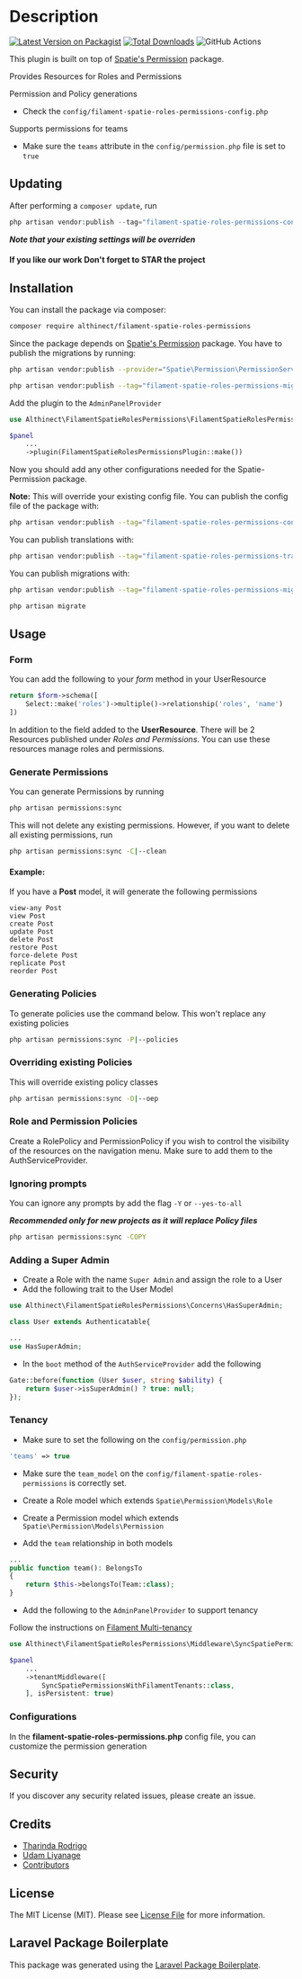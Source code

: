 # Description

[![Latest Version on Packagist](https://img.shields.io/packagist/v/althinect/filament-spatie-roles-permissions.svg?style=flat-square)](https://packagist.org/packages/althinect/filament-spatie-roles-permissions)
[![Total Downloads](https://img.shields.io/packagist/dt/althinect/filament-spatie-roles-permissions.svg?style=flat-square)](https://packagist.org/packages/althinect/filament-spatie-roles-permissions)
![GitHub Actions](https://github.com/althinect/filament-spatie-roles-permissions/actions/workflows/main.yml/badge.svg)

This plugin is built on top of [Spatie's Permission](https://spatie.be/docs/laravel-permission/v6/introduction) package.

Provides Resources for Roles and Permissions

Permission and Policy generations

- Check the `config/filament-spatie-roles-permissions-config.php`

Supports permissions for teams

- Make sure the `teams` attribute in the `config/permission.php` file is set to `true`

## Updating

After performing a `composer update`, run

```php
php artisan vendor:publish --tag="filament-spatie-roles-permissions-config" --force
```

**_Note that your existing settings will be overriden_**

#### If you like our work Don't forget to STAR the project

## Installation

You can install the package via composer:

```bash
composer require althinect/filament-spatie-roles-permissions
```

Since the package depends on [Spatie's Permission](https://spatie.be/docs/laravel-permission/v5/introduction) package. You have to publish the migrations by running:

```bash
php artisan vendor:publish --provider="Spatie\Permission\PermissionServiceProvider"

php artisan vendor:publish --tag="filament-spatie-roles-permissions-migrations"
```

Add the plugin to the `AdminPanelProvider`

```php
use Althinect\FilamentSpatieRolesPermissions\FilamentSpatieRolesPermissionsPlugin;

$panel
    ...
    ->plugin(FilamentSpatieRolesPermissionsPlugin::make())

```

Now you should add any other configurations needed for the Spatie-Permission package.

**Note:** This will override your existing config file.
You can publish the config file of the package with:

```bash
php artisan vendor:publish --tag="filament-spatie-roles-permissions-config" --force
```

You can publish translations with:

```bash
php artisan vendor:publish --tag="filament-spatie-roles-permissions-translations"
```

You can publish migrations with:

```bash
php artisan vendor:publish --tag="filament-spatie-roles-permissions-migrations"

php artisan migrate

```

## Usage

### Form

You can add the following to your _form_ method in your UserResource

```php
return $form->schema([
    Select::make('roles')->multiple()->relationship('roles', 'name')
])
```

In addition to the field added to the **UserResource**. There will be 2 Resources published under _Roles and Permissions_. You can use these resources manage roles and permissions.

### Generate Permissions

You can generate Permissions by running

```bash
php artisan permissions:sync
```

This will not delete any existing permissions. However, if you want to delete all existing permissions, run

```bash
php artisan permissions:sync -C|--clean
```

#### Example:

If you have a **Post** model, it will generate the following permissions

```
view-any Post
view Post
create Post
update Post
delete Post
restore Post
force-delete Post
replicate Post
reorder Post
```

### Generating Policies

To generate policies use the command below. This won't replace any existing policies

```bash
php artisan permissions:sync -P|--policies
```

### Overriding existing Policies

This will override existing policy classes

```bash
php artisan permissions:sync -O|--oep
```

### Role and Permission Policies

Create a RolePolicy and PermissionPolicy if you wish to control the visibility of the resources on the navigation menu.
Make sure to add them to the AuthServiceProvider.

### Ignoring prompts

You can ignore any prompts by add the flag `-Y` or `--yes-to-all`

**_Recommended only for new projects as it will replace Policy files_**

```bash
php artisan permissions:sync -COPY
```

### Adding a Super Admin

- Create a Role with the name `Super Admin` and assign the role to a User
- Add the following trait to the User Model

```php
use Althinect\FilamentSpatieRolesPermissions\Concerns\HasSuperAdmin;

class User extends Authenticatable{

...
use HasSuperAdmin;
```

- In the `boot` method of the `AuthServiceProvider` add the following

```php
Gate::before(function (User $user, string $ability) {
    return $user->isSuperAdmin() ? true: null;
});
```

### Tenancy

- Make sure to set the following on the `config/permission.php`

```php
'teams' => true
```

- Make sure the `team_model` on the `config/filament-spatie-roles-permissions` is correctly set.

- Create a Role model which extends `Spatie\Permission\Models\Role`
- Create a Permission model which extends `Spatie\Permission\Models\Permission`
- Add the `team` relationship in both models

```php
...
public function team(): BelongsTo
{
    return $this->belongsTo(Team::class);
}
```

- Add the following to the `AdminPanelProvider` to support tenancy

Follow the instructions on [Filament Multi-tenancy](https://filamentphp.com/docs/3.x/panels/tenancy)

```php
use Althinect\FilamentSpatieRolesPermissions\Middleware\SyncSpatiePermissionsWithFilamentTenants;

$panel
    ...
    ->tenantMiddleware([
        SyncSpatiePermissionsWithFilamentTenants::class,
    ], isPersistent: true)
```

### Configurations

In the **filament-spatie-roles-permissions.php** config file, you can customize the permission generation

## Security

If you discover any security related issues, please create an issue.

## Credits

- [Tharinda Rodrigo](https://github.com/tharindarodrigo/)
- [Udam Liyanage](https://github.com/UdamLiyanage/)
- [Contributors](https://github.com/Althinect/filament-spatie-roles-permissions/graphs/contributors)

## License

The MIT License (MIT). Please see [License File](LICENSE.md) for more information.

## Laravel Package Boilerplate

This package was generated using the [Laravel Package Boilerplate](https://laravelpackageboilerplate.com).
